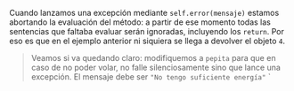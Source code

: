 Cuando lanzamos una excepción mediante `self.error(mensaje)` estamos abortando la evaluación del método: a partir de ese momento todas las sentencias que faltaba evaluar serán ignoradas, incluyendo los `return`. Por eso es que en el ejemplo anterior ni siquiera se llega a devolver el objeto `4`.

> Veamos si va quedando claro: modifiquemos a `pepita` para que en caso de no poder volar, no falle silenciosamente sino que lance una excepción. El mensaje debe ser `"No tengo suficiente energía"` `